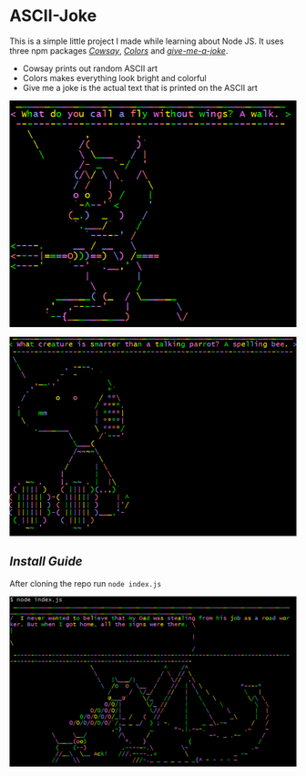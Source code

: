 # ASCII-Joke
This is a simple little project I made while learning about Node JS. It uses three npm packages [*Cowsay*](https://www.npmjs.com/package/cowsay), [*Colors*](https://www.npmjs.com/package/colors) and  [*give-me-a-joke*](https://www.npmjs.com/package/give-me-a-joke).

 - Cowsay prints out random ASCII art
 - Colors makes everything look bright and colorful
 - Give me a joke is the actual text that is printed on the ASCII art
 
 ![Preview 1](https://github.com/Jman1868/ASCII-Joke/blob/main/Images/Preview%201.png)
 
 ![Preview 2](https://github.com/Jman1868/ASCII-Joke/blob/main/Images/Preview%202.png)

## ***Install Guide***

After cloning the repo run `node index.js`


![Install](https://github.com/Jman1868/ASCII-Joke/blob/main/Images/Install.png)
